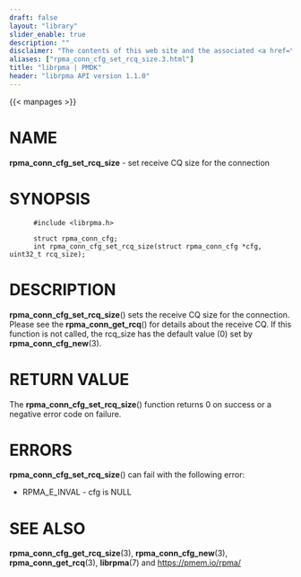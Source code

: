 ```yaml
---
draft: false
layout: "library"
slider_enable: true
description: ""
disclaimer: "The contents of this web site and the associated <a href=\"https://github.com/pmem\">GitHub repositories</a> are BSD-licensed open source."
aliases: ["rpma_conn_cfg_set_rcq_size.3.html"]
title: "librpma | PMDK"
header: "librpma API version 1.1.0"
---
```

{{< manpages >}}

[comment]: <> (SPDX-License-Identifier: BSD-3-Clause)
[comment]: <> (Copyright 2020-2023, Intel Corporation)

# NAME

**rpma_conn_cfg_set_rcq_size** - set receive CQ size for the connection

# SYNOPSIS

          #include <librpma.h>

          struct rpma_conn_cfg;
          int rpma_conn_cfg_set_rcq_size(struct rpma_conn_cfg *cfg, uint32_t rcq_size);

# DESCRIPTION

**rpma_conn_cfg_set_rcq_size**() sets the receive CQ size for the
connection. Please see the **rpma_conn_get_rcq**() for details about the
receive CQ. If this function is not called, the rcq_size has the default
value (0) set by **rpma_conn_cfg_new**(3).

# RETURN VALUE

The **rpma_conn_cfg_set_rcq_size**() function returns 0 on success or a
negative error code on failure.

# ERRORS

**rpma_conn_cfg_set_rcq_size**() can fail with the following error:

-   RPMA_E\_INVAL - cfg is NULL

# SEE ALSO

**rpma_conn_cfg_get_rcq_size**(3), **rpma_conn_cfg_new**(3),
**rpma_conn_get_rcq**(3), **librpma**(7) and https://pmem.io/rpma/
